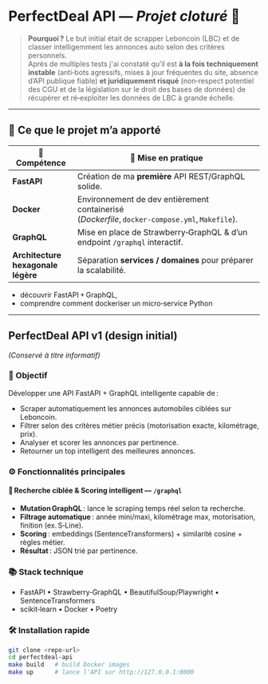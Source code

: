 # PerfectDeal API — *Projet cloturé* 🚧

> **Pourquoi ?** Le but initial était de scrapper Leboncoin (LBC) et de classer intelligemment les annonces auto selon des critères personnels.  
> Après de multiples tests j'ai constaté qu’il est **à la fois techniquement instable** (anti‑bots agressifs, mises à jour fréquentes du site, absence d’API publique fiable) **et juridiquement risqué** (non‑respect potentiel des CGU et de la législation sur le droit des bases de données) de récupérer et ré‑exploiter les données de LBC à grande échelle.

---

## 📝 Ce que le projet m’a apporté

| 🚀 Compétence | 🎯 Mise en pratique |
|--------------|--------------------|
| **FastAPI**  | Création de ma **première** API REST/GraphQL solide. |
| **Docker**   | Environnement de dev entièrement containerisé (_Dockerfile_, `docker‑compose.yml`, `Makefile`). |
| **GraphQL**  | Mise en place de Strawberry‑GraphQL & d’un endpoint `/graphql` interactif. |
| **Architecture hexagonale légère** | Séparation **services / domaines** pour préparer la scalabilité. |

* découvrir FastAPI + GraphQL,
* comprendre comment dockeriser un micro‑service Python

---

## PerfectDeal API v1 (design initial)
*(Conservé à titre informatif)*

### 🎯 Objectif

Développer une API FastAPI + GraphQL intelligente capable de :

* Scraper automatiquement les annonces automobiles ciblées sur Leboncoin.  
* Filtrer selon des critères métier précis (motorisation exacte, kilométrage, prix).  
* Analyser et scorer les annonces par pertinence.  
* Retourner un top intelligent des meilleures annonces.

### ⚙️ Fonctionnalités principales

#### 🔎 Recherche ciblée & Scoring intelligent — `/graphql`

* **Mutation GraphQL** : lance le scraping temps réel selon ta recherche.  
* **Filtrage automatique** : année mini/maxi, kilométrage max, motorisation, finition (ex. S‑Line).  
* **Scoring** : embeddings (‌SentenceTransformers) + similarité cosine + règles métier.  
* **Résultat** : JSON trié par pertinence.

### 📚 Stack technique
* FastAPI • Strawberry‑GraphQL • BeautifulSoup/Playwright • SentenceTransformers  
* scikit‑learn • Docker • Poetry

### 🛠️ Installation rapide

```bash
git clone <repo-url>
cd perfectdeal-api
make build   # build Docker images
make up      # lance l'API sur http://127.0.0.1:8000
